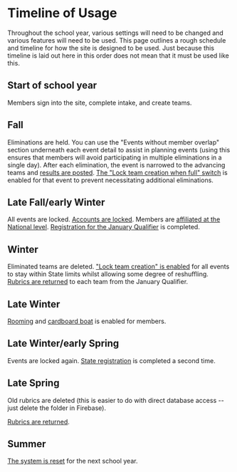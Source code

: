 # Timeline of Usage

Throughout the school year, various settings will need to be changed and various features will need to be used. This page outlines a rough schedule and timeline for how the site is designed to be used. Just because this timeline is laid out here in this order does not mean that it must be used like this.

## Start of school year

Members sign into the site, complete intake, and create teams.

## Fall

Eliminations are held. You can use the "Events without member overlap" section underneath each event detail to assist in planning events (using this ensures that members will avoid participating in multiple eliminations in a single day). After each elimination, the event is narrowed to the advancing teams and [results are posted](./results.md). [The "Lock team creation when full" switch](./teams.md#lock-team-creation-when-full) is enabled for that event to prevent necessitating additional eliminations.

## Late Fall/early Winter

All events are locked. [Accounts are locked](./members.md#lock-all-accounts). Members are [affiliated at the National level](./registration.md#registering-students-for-membership). [Registration for the January Qualifier](./registration.md#registering-for-the-state-conference) is completed.

## Winter

Eliminated teams are deleted. ["Lock team creation" is enabled](./teams.md#lock-team-creation) for all events to stay within State limits whilst allowing some degree of reshuffling. [Rubrics are returned](./teams.md#files) to each team from the January Qualifier.

## Late Winter

[Rooming](./rooming.md) and [cardboard boat](./cardboard-boat.md) is enabled for members.

## Late Winter/early Spring

Events are locked again. [State registration](./registration.md#registering-for-the-state-conference) is completed a second time.

## Late Spring

Old rubrics are deleted (this is easier to do with direct database access -- just delete the folder in Firebase).

[Rubrics are returned](./teams.md#files).

## Summer

[The system is reset](./resetting.md) for the next school year.
